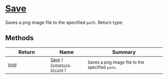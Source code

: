 # [Save](./ImageSaver-100663888.md)

Saves a png image file to the specified `path`.
Return type:
## Methods

| Return | Name | Summary | 
| --- | --- | --- | 
| <sub>[Void](https://docs.microsoft.com/en-us/dotnet/api/System.Void)</sub><img width=200/>| <sub>[Save](./ImageSaver-100663888.md) ( [`Signature`](./../../Signature.md), [`String`](https://docs.microsoft.com/en-us/dotnet/api/System.String) )</sub>| <sub>Saves a png image file to the specified `path`.</sub><img width=200/>| <br>


